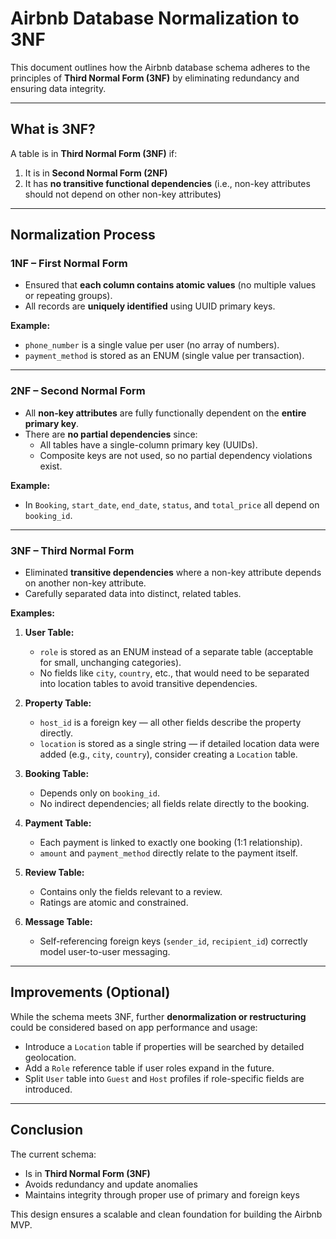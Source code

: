 # Airbnb Database Normalization to 3NF

This document outlines how the Airbnb database schema adheres to the principles of **Third Normal Form (3NF)** by eliminating redundancy and ensuring data integrity.

---

## What is 3NF?

A table is in **Third Normal Form (3NF)** if:

1. It is in **Second Normal Form (2NF)**
2. It has **no transitive functional dependencies** (i.e., non-key attributes should not depend on other non-key attributes)

---

## Normalization Process

### 1NF – First Normal Form

- Ensured that **each column contains atomic values** (no multiple values or repeating groups).
- All records are **uniquely identified** using UUID primary keys.

**Example:**

- `phone_number` is a single value per user (no array of numbers).
- `payment_method` is stored as an ENUM (single value per transaction).

---

### 2NF – Second Normal Form

- All **non-key attributes** are fully functionally dependent on the **entire primary key**.
- There are **no partial dependencies** since:
  - All tables have a single-column primary key (UUIDs).
  - Composite keys are not used, so no partial dependency violations exist.

**Example:**

- In `Booking`, `start_date`, `end_date`, `status`, and `total_price` all depend on `booking_id`.

---

### 3NF – Third Normal Form

- Eliminated **transitive dependencies** where a non-key attribute depends on another non-key attribute.
- Carefully separated data into distinct, related tables.

**Examples:**

1. **User Table:**

   - `role` is stored as an ENUM instead of a separate table (acceptable for small, unchanging categories).
   - No fields like `city`, `country`, etc., that would need to be separated into location tables to avoid transitive dependencies.

2. **Property Table:**

   - `host_id` is a foreign key — all other fields describe the property directly.
   - `location` is stored as a single string — if detailed location data were added (e.g., `city`, `country`), consider creating a `Location` table.

3. **Booking Table:**

   - Depends only on `booking_id`.
   - No indirect dependencies; all fields relate directly to the booking.

4. **Payment Table:**

   - Each payment is linked to exactly one booking (1:1 relationship).
   - `amount` and `payment_method` directly relate to the payment itself.

5. **Review Table:**

   - Contains only the fields relevant to a review.
   - Ratings are atomic and constrained.

6. **Message Table:**
   - Self-referencing foreign keys (`sender_id`, `recipient_id`) correctly model user-to-user messaging.

---

## Improvements (Optional)

While the schema meets 3NF, further **denormalization or restructuring** could be considered based on app performance and usage:

- Introduce a `Location` table if properties will be searched by detailed geolocation.
- Add a `Role` reference table if user roles expand in the future.
- Split `User` table into `Guest` and `Host` profiles if role-specific fields are introduced.

---

## Conclusion

The current schema:

- Is in **Third Normal Form (3NF)**
- Avoids redundancy and update anomalies
- Maintains integrity through proper use of primary and foreign keys

This design ensures a scalable and clean foundation for building the Airbnb MVP.
